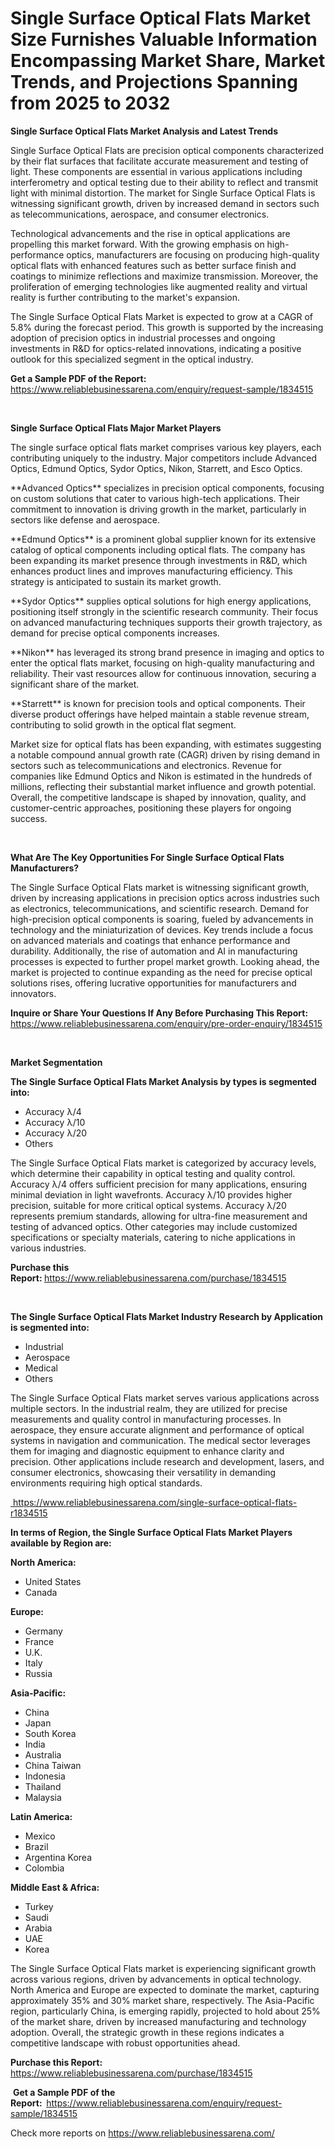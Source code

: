 <p><h1>Single Surface Optical Flats Market Size Furnishes Valuable Information Encompassing Market Share, Market Trends, and Projections Spanning from 2025 to 2032</h1></p><p><strong>Single Surface Optical Flats Market Analysis and Latest Trends</strong></p>
<p><p>Single Surface Optical Flats are precision optical components characterized by their flat surfaces that facilitate accurate measurement and testing of light. These components are essential in various applications including interferometry and optical testing due to their ability to reflect and transmit light with minimal distortion. The market for Single Surface Optical Flats is witnessing significant growth, driven by increased demand in sectors such as telecommunications, aerospace, and consumer electronics.</p><p>Technological advancements and the rise in optical applications are propelling this market forward. With the growing emphasis on high-performance optics, manufacturers are focusing on producing high-quality optical flats with enhanced features such as better surface finish and coatings to minimize reflections and maximize transmission. Moreover, the proliferation of emerging technologies like augmented reality and virtual reality is further contributing to the market's expansion.</p><p>The Single Surface Optical Flats Market is expected to grow at a CAGR of 5.8% during the forecast period. This growth is supported by the increasing adoption of precision optics in industrial processes and ongoing investments in R&D for optics-related innovations, indicating a positive outlook for this specialized segment in the optical industry.</p></p>
<p><strong>Get a Sample PDF of the Report:&nbsp;</strong> <a href="https://www.reliablebusinessarena.com/enquiry/request-sample/1834515?utm_campaign=2004&utm_medium=2&utm_source=Github&utm_content=ia&utm_term=28022025&utm_id=single-surface-optical-flats">https://www.reliablebusinessarena.com/enquiry/request-sample/1834515</a></p>
<p>&nbsp;</p>
<p><strong>Single Surface Optical Flats Major Market Players</strong></p>
<p><p>The single surface optical flats market comprises various key players, each contributing uniquely to the industry. Major competitors include Advanced Optics, Edmund Optics, Sydor Optics, Nikon, Starrett, and Esco Optics.</p><p>**Advanced Optics** specializes in precision optical components, focusing on custom solutions that cater to various high-tech applications. Their commitment to innovation is driving growth in the market, particularly in sectors like defense and aerospace.</p><p>**Edmund Optics** is a prominent global supplier known for its extensive catalog of optical components including optical flats. The company has been expanding its market presence through investments in R&D, which enhances product lines and improves manufacturing efficiency. This strategy is anticipated to sustain its market growth.</p><p>**Sydor Optics** supplies optical solutions for high energy applications, positioning itself strongly in the scientific research community. Their focus on advanced manufacturing techniques supports their growth trajectory, as demand for precise optical components increases.</p><p>**Nikon** has leveraged its strong brand presence in imaging and optics to enter the optical flats market, focusing on high-quality manufacturing and reliability. Their vast resources allow for continuous innovation, securing a significant share of the market.</p><p>**Starrett** is known for precision tools and optical components. Their diverse product offerings have helped maintain a stable revenue stream, contributing to solid growth in the optical flat segment.</p><p>Market size for optical flats has been expanding, with estimates suggesting a notable compound annual growth rate (CAGR) driven by rising demand in sectors such as telecommunications and electronics. Revenue for companies like Edmund Optics and Nikon is estimated in the hundreds of millions, reflecting their substantial market influence and growth potential. Overall, the competitive landscape is shaped by innovation, quality, and customer-centric approaches, positioning these players for ongoing success.</p></p>
<p>&nbsp;</p>
<p><strong>What Are The Key Opportunities For Single Surface Optical Flats Manufacturers?</strong></p>
<p><p>The Single Surface Optical Flats market is witnessing significant growth, driven by increasing applications in precision optics across industries such as electronics, telecommunications, and scientific research. Demand for high-precision optical components is soaring, fueled by advancements in technology and the miniaturization of devices. Key trends include a focus on advanced materials and coatings that enhance performance and durability. Additionally, the rise of automation and AI in manufacturing processes is expected to further propel market growth. Looking ahead, the market is projected to continue expanding as the need for precise optical solutions rises, offering lucrative opportunities for manufacturers and innovators.</p></p>
<p><strong>Inquire or Share Your Questions If Any Before Purchasing This Report:</strong> <a href="https://www.reliablebusinessarena.com/enquiry/pre-order-enquiry/1834515?utm_campaign=2004&utm_medium=2&utm_source=Github&utm_content=ia&utm_term=28022025&utm_id=single-surface-optical-flats">https://www.reliablebusinessarena.com/enquiry/pre-order-enquiry/1834515</a></p>
<p>&nbsp;</p>
<p><strong>Market Segmentation</strong></p>
<p><strong>The Single Surface Optical Flats Market Analysis by types is segmented into:</strong></p>
<p><ul><li>Accuracy λ/4</li><li>Accuracy λ/10</li><li>Accuracy λ/20</li><li>Others</li></ul></p>
<p><p>The Single Surface Optical Flats market is categorized by accuracy levels, which determine their capability in optical testing and quality control. Accuracy λ/4 offers sufficient precision for many applications, ensuring minimal deviation in light wavefronts. Accuracy λ/10 provides higher precision, suitable for more critical optical systems. Accuracy λ/20 represents premium standards, allowing for ultra-fine measurement and testing of advanced optics. Other categories may include customized specifications or specialty materials, catering to niche applications in various industries.</p></p>
<p><strong>Purchase this Report:&nbsp;</strong><a href="https://www.reliablebusinessarena.com/purchase/1834515?utm_campaign=2004&utm_medium=2&utm_source=Github&utm_content=ia&utm_term=28022025&utm_id=single-surface-optical-flats">https://www.reliablebusinessarena.com/purchase/1834515</a></p>
<p>&nbsp;</p>
<p><strong>The Single Surface Optical Flats Market Industry Research by Application is segmented into:</strong></p>
<p><ul><li>Industrial</li><li>Aerospace</li><li>Medical</li><li>Others</li></ul></p>
<p><p>The Single Surface Optical Flats market serves various applications across multiple sectors. In the industrial realm, they are utilized for precise measurements and quality control in manufacturing processes. In aerospace, they ensure accurate alignment and performance of optical systems in navigation and communication. The medical sector leverages them for imaging and diagnostic equipment to enhance clarity and precision. Other applications include research and development, lasers, and consumer electronics, showcasing their versatility in demanding environments requiring high optical standards.</p></p>
<p><a href="https://www.reliablebusinessarena.com/single-surface-optical-flats-r1834515?utm_campaign=2004&utm_medium=2&utm_source=Github&utm_content=ia&utm_term=28022025&utm_id=single-surface-optical-flats">&nbsp;https://www.reliablebusinessarena.com/single-surface-optical-flats-r1834515</a></p>
<p><strong>In terms of Region, the Single Surface Optical Flats Market Players available by Region are:</strong></p>
<p>
    <p> <strong> North America: </strong>
        <ul>
            <li>United States</li>
            <li>Canada</li>
        </ul>
        </p> 
    <p> <strong> Europe: </strong>
        <ul>
            <li>Germany</li>
            <li>France</li>
            <li>U.K.</li>
            <li>Italy</li>
            <li>Russia</li>
        </ul>
        </p> 
    <p> <strong> Asia-Pacific: </strong>
        <ul>
            <li>China</li>
            <li>Japan</li>
            <li>South Korea</li>
            <li>India</li>
            <li>Australia</li>
            <li>China Taiwan</li>
            <li>Indonesia</li>
            <li>Thailand</li>
            <li>Malaysia</li>
        </ul>
        </p> 
    <p> <strong> Latin America: </strong>
        <ul>
            <li>Mexico</li>
            <li>Brazil</li>
            <li>Argentina Korea</li>
            <li>Colombia</li>
        </ul>
        </p> 
    <p> <strong> Middle East & Africa: </strong>
        <ul>
            <li>Turkey</li>
            <li>Saudi</li>
            <li>Arabia</li>
            <li>UAE</li>
            <li>Korea</li>
        </ul>
    </p>
    </p>
<p><p>The Single Surface Optical Flats market is experiencing significant growth across various regions, driven by advancements in optical technology. North America and Europe are expected to dominate the market, capturing approximately 35% and 30% market share, respectively. The Asia-Pacific region, particularly China, is emerging rapidly, projected to hold about 25% of the market share, driven by increased manufacturing and technology adoption. Overall, the strategic growth in these regions indicates a competitive landscape with robust opportunities ahead.</p></p>
<p><strong>Purchase this Report: </strong><a href="https://www.reliablebusinessarena.com/purchase/1834515?utm_campaign=2004&utm_medium=2&utm_source=Github&utm_content=ia&utm_term=28022025&utm_id=single-surface-optical-flats">https://www.reliablebusinessarena.com/purchase/1834515</a></p>
<p>&nbsp;<strong>Get a Sample PDF of the Report:&nbsp;&nbsp;</strong><a href="https://www.reliablebusinessarena.com/enquiry/request-sample/1834515?utm_campaign=2004&utm_medium=2&utm_source=Github&utm_content=ia&utm_term=28022025&utm_id=single-surface-optical-flats">https://www.reliablebusinessarena.com/enquiry/request-sample/1834515</a></p>
<p><strong></strong></p>
<p>Check more reports on <a href="https://www.reliablebusinessarena.com/?utm_campaign=2004&utm_medium=2&utm_source=Github&utm_content=ia&utm_term=28022025&utm_id=single-surface-optical-flats">https://www.reliablebusinessarena.com/</a></p>